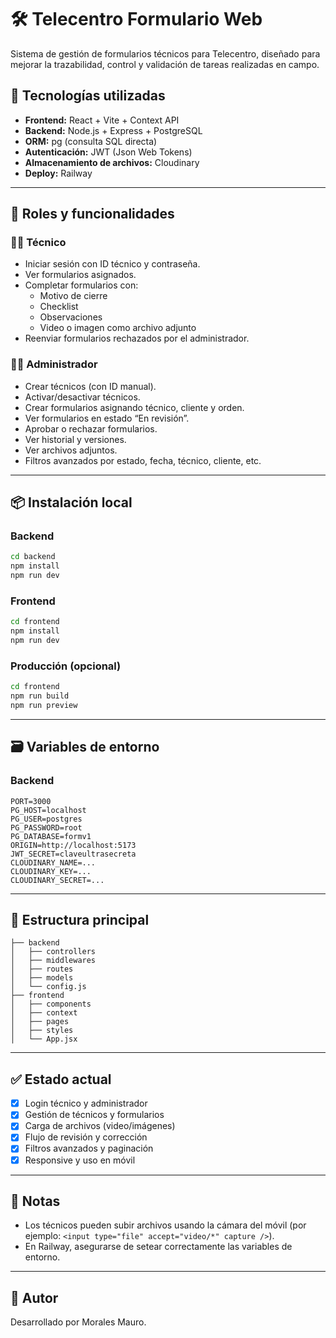 # 🛠️ Telecentro Formulario Web

Sistema de gestión de formularios técnicos para Telecentro, diseñado para mejorar la trazabilidad, control y validación de tareas realizadas en campo.

## 🚀 Tecnologías utilizadas

- **Frontend:** React + Vite + Context API
- **Backend:** Node.js + Express + PostgreSQL
- **ORM:** pg (consulta SQL directa)
- **Autenticación:** JWT (Json Web Tokens)
- **Almacenamiento de archivos:** Cloudinary
- **Deploy:** Railway

---

## 👥 Roles y funcionalidades

### 👨‍🔧 Técnico
- Iniciar sesión con ID técnico y contraseña.
- Ver formularios asignados.
- Completar formularios con:
  - Motivo de cierre
  - Checklist
  - Observaciones
  - Video o imagen como archivo adjunto
- Reenviar formularios rechazados por el administrador.

### 👨‍💼 Administrador
- Crear técnicos (con ID manual).
- Activar/desactivar técnicos.
- Crear formularios asignando técnico, cliente y orden.
- Ver formularios en estado “En revisión”.
- Aprobar o rechazar formularios.
- Ver historial y versiones.
- Ver archivos adjuntos.
- Filtros avanzados por estado, fecha, técnico, cliente, etc.

---

## 📦 Instalación local

### Backend
```bash
cd backend
npm install
npm run dev
```

### Frontend
```bash
cd frontend
npm install
npm run dev
```

### Producción (opcional)
```bash
cd frontend
npm run build
npm run preview
```

---

## 🗃️ Variables de entorno

### Backend
```
PORT=3000
PG_HOST=localhost
PG_USER=postgres
PG_PASSWORD=root
PG_DATABASE=formv1
ORIGIN=http://localhost:5173
JWT_SECRET=claveultrasecreta
CLOUDINARY_NAME=...
CLOUDINARY_KEY=...
CLOUDINARY_SECRET=...
```

---

## 📁 Estructura principal

```
├── backend
│   ├── controllers
│   ├── middlewares
│   ├── routes
│   ├── models
│   └── config.js
├── frontend
│   ├── components
│   ├── context
│   ├── pages
│   ├── styles
│   └── App.jsx
```

---

## ✅ Estado actual

- [x] Login técnico y administrador
- [x] Gestión de técnicos y formularios
- [x] Carga de archivos (video/imágenes)
- [x] Flujo de revisión y corrección
- [x] Filtros avanzados y paginación
- [x] Responsive y uso en móvil

---

## 📌 Notas

- Los técnicos pueden subir archivos usando la cámara del móvil (por ejemplo: `<input type="file" accept="video/*" capture />`).
- En Railway, asegurarse de setear correctamente las variables de entorno.

---

## 🧠 Autor

Desarrollado por Morales Mauro.